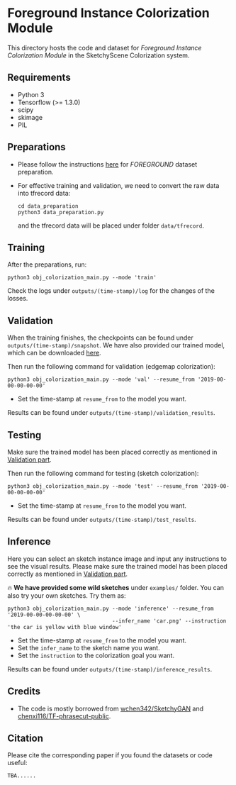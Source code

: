 # Foreground Instance Colorization Module

This directory hosts the code and dataset for *Foreground Instance Colorization Module* in the SketchyScene Colorization system.

## Requirements
- Python 3
- Tensorflow (>= 1.3.0)
- scipy
- skimage
- PIL


## Preparations

- Please follow the instructions [here](/Foreground_Instance_Colorization/data) for *FOREGROUND* dataset preparation.
- For effective training and validation, we need to convert the raw data into tfrecord data:
    ```
    cd data_preparation
    python3 data_preparation.py
    ```
    
    and the tfrecord data will be placed under folder `data/tfrecord`.


## Training

After the preparations, run:
```
python3 obj_colorization_main.py --mode 'train'
```

Check the logs under `outputs/(time-stamp)/log` for the changes of the losses.


## Validation

When the training finishes, the checkpoints can be found under `outputs/(time-stamp)/snapshot`. We have also provided our trained model, which can be downloaded [here](https://drive.google.com/drive/folders/1wGU3vln9Nc_Z2NV2F5nyt_2NbqDsvuRO?usp=sharing).

Then run the following command for validation (edgemap colorization):

```
python3 obj_colorization_main.py --mode 'val' --resume_from '2019-00-00-00-00-00'
```
  - Set the time-stamp at `resume_from` to the model you want.

Results can be found under `outputs/(time-stamp)/validation_results`.


## Testing

Make sure the trained model has been placed correctly as mentioned in [Validation part](#validation).

Then run the following command for testing (sketch colorization):

```
python3 obj_colorization_main.py --mode 'test' --resume_from '2019-00-00-00-00-00'
```
  - Set the time-stamp at `resume_from` to the model you want.

Results can be found under `outputs/(time-stamp)/test_results`.


## Inference

Here you can select an sketch instance image and input any instructions to see the visual results. Please make sure the trained model has been placed correctly as mentioned in [Validation part](#validation).

:fire: **We have provided some wild sketches** under `examples/` folder. You can also try your own sketches. Try them as:

```
python3 obj_colorization_main.py --mode 'inference' --resume_from '2019-00-00-00-00-00' \
                                 --infer_name 'car.png' --instruction 'the car is yellow with blue window'
```
  - Set the time-stamp at `resume_from` to the model you want.
  - Set the `infer_name` to the sketch name you want.
  - Set the `instruction` to the colorization goal you want.

Results can be found under `outputs/(time-stamp)/inference_results`.


## Credits

- The code is mostly borrowed from [wchen342/SketchyGAN](https://github.com/wchen342/SketchyGAN) and [chenxi116/TF-phrasecut-public](https://github.com/chenxi116/TF-phrasecut-public).


## Citation

Please cite the corresponding paper if you found the datasets or code useful:

```
TBA......
```
